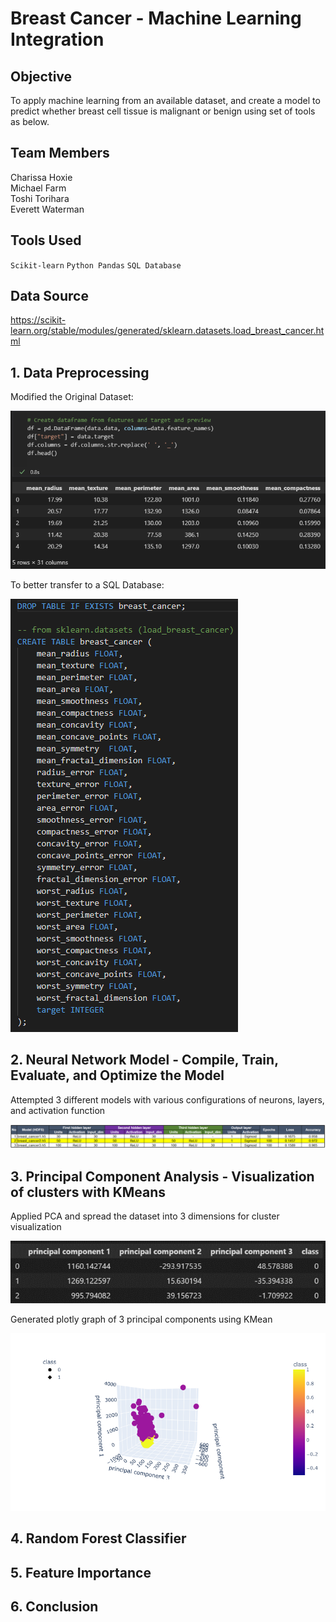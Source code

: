 # Breast Cancer - Machine Learning Integration

## Objective
To apply machine learning from an available dataset, and create a model to predict whether breast cell tissue is malignant or benign using set of tools as below.

## Team Members
Charissa Hoxie<br>
Michael Farm<br>
Toshi Torihara<br>
Everett Waterman<br>

## Tools Used
`Scikit-learn`
`Python Pandas`
`SQL Database`

## Data Source
https://scikit-learn.org/stable/modules/generated/sklearn.datasets.load_breast_cancer.html

## 1. Data Preprocessing
Modified the Original Dataset:

![Dataset Cleaning](/mfarm/PyPd_Clean.png)

To better transfer to a SQL Database:

![SQL DB](/mfarm/SQL_DB.png)

## 2. Neural Network Model - Compile, Train, Evaluate, and Optimize the Model
Attempted 3 different models with various configurations of neurons, layers, and activation function<p>
![image](Toshi/report/nn_model.png)

## 3. Principal Component Analysis - Visualization of clusters with KMeans
Applied PCA and spread the dataset into 3 dimensions for cluster visualization<p>
![image](Toshi/report/pca.png)<p>
Generated plotly graph of 3 principal components using KMean<p>
![image](Toshi/report/newplot.png)<p>

## 4. Random Forest Classifier
## 5. Feature Importance
## 6. Conclusion
